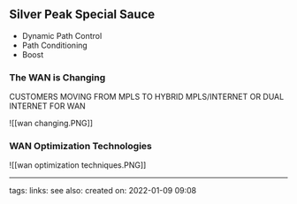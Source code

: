 ## Silver Peak Special Sauce

- Dynamic Path Control
- Path Conditioning
- Boost

### The WAN is Changing

CUSTOMERS MOVING FROM MPLS TO HYBRID MPLS/INTERNET OR DUAL INTERNET FOR WAN

![[wan changing.PNG]]

### WAN Optimization Technologies

![[wan optimization techniques.PNG]]

---
tags:
links:
see also:
created on: 2022-01-09 09:08